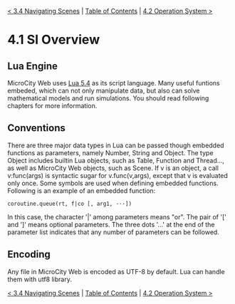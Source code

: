[< 3.4 Navigating Scenes](3.4_navigating_scenes.md) | [Table of Contents](readme.md) | [4.2 Operation System >](4.2_operation_system.md)

# 4.1 SI Overview

## Lua Engine
MicroCity Web uses <a href="https://www.lua.org/manual/5.4/manual.html" target="_blank">Lua 5.4</a> as its script language. Many useful funtions embeded, which can not only manipulate data, but also can solve mathematical models and run simulations. You should read following chapters for more information.

## Conventions
There are three major data types in Lua can be passed though embedded functions as parameters, namely Number, String and Object. The type Object includes builtin Lua objects, such as Table, Function and Thread..., as well as MicroCity Web objects, such as Scene. If v is an object, a call v:func(args) is syntactic sugar for v.func(v,args), except that v is evaluated only once. Some symbols are used when defining embedded functions. Following is an example of an embedded function:
```
coroutine.queue(rt, f|co [, arg1, ···])
```
In this case, the character '|' among parameters means "or". The pair of '[' and ']' means optional parameters.  The three dots '...' at the end of the parameter list indicates that any number of parameters can be followed.

## Encoding
Any file in MicroCity Web is encoded as UTF-8 by default. Lua can handle them with utf8 library.

[< 3.4 Navigating Scenes](3.4_navigating_scenes.md) | [Table of Contents](readme.md) | [4.2 Operation System >](4.2_operation_system.md)